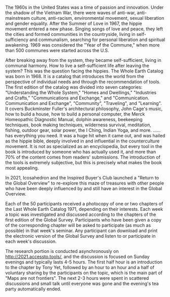 
The 1960s in the United States was a time of passion and innovation. Under the shadow of the Vietnam War, there were waves of anti-war, anti-mainstream culture, anti-racism, environmental movement, sexual liberation and gender equality. After the Summer of Love in 1967, the hippie movement entered a new phase. Singing songs of love and peace, they left the cities and formed communities in the countryside, living in self-sufficiency and communalism, searching for personal liberation and spiritual awakening. 1969 was considered the "Year of the Commune," when more than 500 communes were started across the U.S. 

After breaking away from the system, they became self-sufficient, living in communal harmony. How to live a self-sufficient life after leaving the system? This was the question facing the hippies. The Whole Earth Catalog was born in 1968. It is a catalog that introduces the world from the perspective of individual needs and through the recommendation of tools. The first edition of the catalog was divided into seven categories: "Understanding the Whole System," "Homes and Dwellings," "Industries and Crafts," "Communications and Exchange," and "Communication. Communication and Exchange", "Community", "Traveling", and "Learning". It covers Buckminster Fuller's architectural philosophy, John Cage's music, how to build a house, how to build a personal computer, the Merck Homeopathic Diagnostic Manual, dolphin awareness, beekeeping techniques, book making techniques, wilderness survival, meditation, fishing, outdoor gear, solar power, the I Ching, Indian Yoga, and more. ...... has everything you need. It was a huge hit when it came out, and was hailed as the hippie bible, deeply involved in and influential in the counterculture movement. It is not as specialized as an encyclopedia, but every tool in the book is introduced by someone who has actually used it, and more than 70% of the content comes from readers' submissions. The introduction of the tools is extremely subjective, but this is precisely what makes the book most appealing. 

In 2021, Icosahedron and the Inspired Buyer's Club launched a "Return to the Global Overview" to re-explore this maze of treasures with other people who have been deeply influenced by and still have an interest in the Global Overview. 

Each of the 50 participants received a photocopy of one or two chapters of the Last Whole Earth Catalog 1971, depending on their interests. Each week a topic was investigated and discussed according to the chapters of the first edition of the Global Survey. Participants who have been given a copy of the corresponding chapter will be asked to participate (as much as possible) in that week's seminar. Any participant can download and print the electronic version of the Global Survey and listen to or participate in each week's discussion. 

The research portion is conducted asynchronously on http://2021.accessto.tools/, and the discussion is focused on Sunday evenings and typically lasts 4-5 hours. The first half hour is an introduction to the chapter by Tony Yet, followed by an hour to an hour and a half of voluntary sharing by the participants on the topic, which is the main part of "Maps are not frontiers". The next 2-3 hours were spent in scattered discussions and small talk until everyone was gone and the evening's tea party automatically ended.